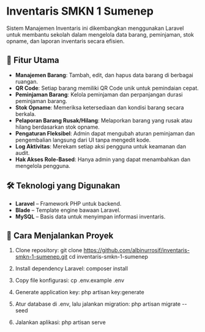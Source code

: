 # Inventaris SMKN 1 Sumenep

Sistem Manajemen Inventaris ini dikembangkan menggunakan Laravel untuk membantu sekolah dalam mengelola data barang, peminjaman, stok opname, dan laporan inventaris secara efisien.

## 📌 Fitur Utama

-   **Manajemen Barang**: Tambah, edit, dan hapus data barang di berbagai ruangan.
-   **QR Code**: Setiap barang memiliki QR Code unik untuk pemindaian cepat.
-   **Peminjaman Barang**: Kelola peminjaman dan perpanjangan durasi peminjaman barang.
-   **Stok Opname**: Memeriksa ketersediaan dan kondisi barang secara berkala.
-   **Pelaporan Barang Rusak/Hilang**: Melaporkan barang yang rusak atau hilang berdasarkan stok opname.
-   **Pengaturan Fleksibel**: Admin dapat mengubah aturan peminjaman dan pengembalian langsung dari UI tanpa mengedit kode.
-   **Log Aktivitas**: Merekam setiap aksi pengguna untuk keamanan dan audit.
-   **Hak Akses Role-Based**: Hanya admin yang dapat menambahkan dan mengelola pengguna.

## 🛠 Teknologi yang Digunakan

-   **Laravel** – Framework PHP untuk backend.
-   **Blade** – Template engine bawaan Laravel.
-   **MySQL** – Basis data untuk menyimpan informasi inventaris.

## 📖 Cara Menjalankan Proyek

1. Clone repository:
   git clone https://github.com/albinurrosif/inventaris-smkn-1-sumenep.git
   cd inventaris-smkn-1-sumenep

2. Install dependency Laravel:
   composer install

3. Copy file konfigurasi:
   cp .env.example .env

4. Generate application key:
   php artisan key:generate

5. Atur database di .env, lalu jalankan migration:
   php artisan migrate --seed

6. Jalankan aplikasi:
   php artisan serve

